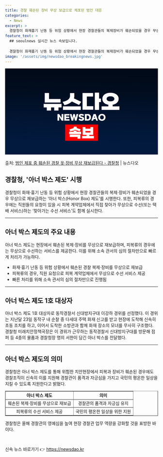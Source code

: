 ```yaml
---
title: 경찰 훼손된 장비 무상 보급으로 체포된 범인 대응
categories:
  - News
excerpt: >
  경찰청이 화재흉기 난동 등 위험 상황에서 현장 경찰관들의 복제장비가 훼손되었을 경우 무상으로 재보급하는 아너…
feature_text: >
  ## seoulnews 실시간 뉴스 속보입니다.

  경찰청이 화재흉기 난동 등 위험 상황에서 현장 경찰관들의 복제장비가 훼손되었을 경우 무상으로 재보급하는 아너…
image: '/assets/img/newsdao_breakingnews.jpg'
---
```


![뉴스다오 속보](/assets/img/newsdao_breakingnews.jpg)

<p>출처: <a href="https://newsdao.kr/3209" rel="dofollow">범인 체포 중 훼손된 경찰 옷·장비 무상 재보급된다 - 경찰청</a> | 뉴스다오</p>

<h2>경찰청, '아너 박스 제도' 시행</h2>
<p data-ke-size="size16">경찰청이 화재·흉기 난동 등 위험 상황에서 현장 경찰관들의 복제·장비가 훼손되었을 경우 무상으로 재보급하는 ‘아너 박스(Honor Box) 제도’를 시행한다. 또한, 피복류의 경우에는 직원들의 요청이 있을 시 피복 계약업체에서 직접 찾아가 무상으로 수선(또는 택배 서비스)하는 ‘찾아가는 수선 서비스’도 함께 실시한다.</p>
<hr>
<h2 data-ke-size="size26">아너 박스 제도의 주요 내용</h2>
<p data-ke-size="size16">아너 박스 제도는 현장에서 훼손된 복제·장비를 무상으로 재보급하며, 피복류의 경우에는 무상으로 수선하는 서비스를 제공한다. 이를 위해 소속 관서의 심의 절차만으로 빠르게 처리가 가능하다.</p>
<ul>
  <li>화재·흉기 난동 등 위험 상황에서 훼손된 경찰 복제·장비를 무상으로 재보급</li>
  <li>피복류의 경우, 직원 요청으로 피복 계약업체에서 무상으로 수선 서비스 제공</li>
  <li>빠른 처리를 위해 소속 관서의 심의 절차만으로 진행됨</li>
</ul>
<hr>
<h2 data-ke-size="size26">아너 박스 제도 1호 대상자</h2>
<p data-ke-size="size16">아너 박스 제도 1호 대상자로 동작경찰서 신대방지구대 이강하 경위를 선정했다. 이 경위는 지난달 23일 동작구 내 순찰 중 다세대 주택 화재 신고를 받고 현장에 도착해 신속히 초동 조치를 하고, 이어서 도착한 소방관과 함께 화재 장소의 모녀를 무사히 구조했다. 경찰청 미래치안정책국장은 이 경위가 근무하는 동작경찰서 신대방지구대를 방문해 점퍼 등 4종의 물품과 경찰청장 명의 서한이 담긴 아너 박스를 전달했다.</p>
<hr>
<h2 data-ke-size="size26">아너 박스 제도의 의미</h2>
<p data-ke-size="size16">경찰청은 아너 박스 제도를 통해 위험한 치안현장에서 피복과 장비가 훼손된 경우에도 경찰조직이 신속히 이를 지원해 경찰관이 품격과 자긍심을 가지고 국민의 평온한 일상을 지킬 수 있도록 지원한다고 밝혔다.</p>
<table style="width: 100%;" border="1">
<tbody>
<tr>
<td style="text-align: center; height: 17px;"><b>아너 박스 제도</b></td>
<td style="text-align: center; height: 17px;"><b>의미</b></td>
</tr>
<tr>
<td style="text-align: center;">훼손된 복제·장비를 무상으로 재보급</td>
<td style="text-align: center;">경찰관의 품격과 자긍심 유지</td>
</tr>
<tr>
<td style="text-align: center;">피복류의 수선 서비스 제공</td>
<td style="text-align: center;">국민의 평온한 일상을 위한 지원</td>
</tr>
</tbody>
</table>
<p data-ke-size="size16">경찰청은 올해 경찰관의 영예심을 높여 현장 경찰관 업무 역량을 강화할 것을 표방한 바이다.</p>
<p data-ke-size="size16">&nbsp;</p> 

신속 뉴스 바로가기 👉 <a href="https://newsdao.kr" rel="dofollow">https://newsdao.kr</a>


